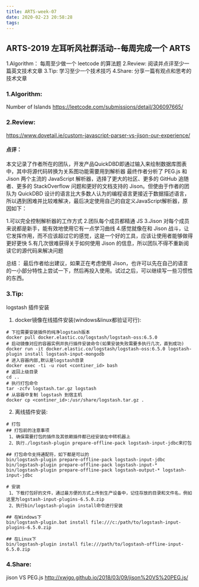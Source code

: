 ```yaml
---
title: ARTS-week-07
date: 2020-02-23 20:58:28
tags:
---
```


## ARTS-2019 左耳听风社群活动--每周完成一个 ARTS
1.Algorithm： 每周至少做一个 leetcode 的算法题
2.Review: 阅读并点评至少一篇英文技术文章
3.Tip: 学习至少一个技术技巧
4.Share: 分享一篇有观点和思考的技术文章

### 1.Algorithm:

Number of Islands https://leetcode.com/submissions/detail/306097665/

### 2.Review:

https://www.dovetail.ie/custom-javascript-parser-vs-jison-our-experience/

#### 点评：

本文记录了作者所在的团队，开发产品QuickDBD即通过输入来绘制数据库图表中，其中将源代码转换为关系图功能需要用到解析器
最终作者分析了 PEG.js 和  Jison 两个主流的 JavaScript 解析器，选择了更大的社区、更多的 GitHub 追随者、更多的 StackOverflow 问题和更好的文档支持的 Jison。但使由于作者的团队为 QuickDBD 设计的语言比大多数人认为的编程语言更接近于数据描述语言，所以遇到困难并比较难解决，最后决定使用自己的自定义JavaScript解析器，原因如下：

1.可以完全控制解析器的工作方式
2.团队每个成员都精通 JS
3.Jison 对每个成员来说都是新手，能有效地使用它有一点学习曲线
4.感觉就像在和 Jison 战斗，让它发挥作用，而不应该超过它的感觉，这是一个好的工具，应该让使用者能够做得更好更快
5.有几次很难获得关于如何使用 Jison 的信息，所以团队不得不重新阅读它的源代码来解决问题

总结：
最后作者给出建议，如果正在考虑使用 Jison，也许可以先在自己的语言的一小部分特性上尝试一下，然后再投入使用。试过之后，可以继续写一些习惯性的东西。

### 3.Tip:
logstash 插件安装

1. docker镜像在线插件安装(windows&linux都验证可行):
``` shell
# 下拉需要安装插件的纯净logstash版本
docker pull docker.elastic.co/logstash/logstash-oss:6.5.0
# 启动镜像对应的容器实例并执行插件安装命令(如果安装失败需要多执行几次，直到成功)
docker run -it docker.elastic.co/logstash/logstash-oss:6.5.0 logstash-plugin install logstash-input-mongodb
# 进入容器内部,默认是logstash目录
docker exec -ti -u root <continer_id> bash
# 返回上级目录
cd ..
# 执行打包命令
tar -zcfv logstash.tar.gz logstash
# 从容器中复制 logstash 到宿主机
docker cp <continer_id>:/usr/share/logstash.tar.gz .
```

2. 离线插件安装:
``` shell
# 打包
## 打包前的注意事项
 1、确保需要打包的插件及其依赖插件都已经安装在中转机器上
 2、执行./logstash-plugin prepare-offline-pack logstash-input-jdbc来打包

## 打包命令支持通配符，如下都是可以的
bin/logstash-plugin prepare-offline-pack logstash-input-jdbc 
bin/logstash-plugin prepare-offline-pack logstash-input-* 
bin/logstash-plugin prepare-offline-pack logstash-output-* logstash-input-jdbc

# 安装
 1、下载打包好的文件，通过最方便的方式上传到生产设备中，记住存放的目录和文件名，例如这里为logstash-input-plugins-6.5.0.zip
 2、执行bin/logstash-plugin install命令进行安装

## 在Windows下
bin/logstash-plugin.bat install file:///c:/path/to/logstash-input-plugins-6.5.0.zip

## 在Linux下
bin/logstash-plugin install file:///path/to/logstash-offline-input-6.5.0.zip
```

### 4.Share:

jison VS PEG.js
http://xwjgo.github.io/2018/03/09/jison%20VS%20PEG.js/
